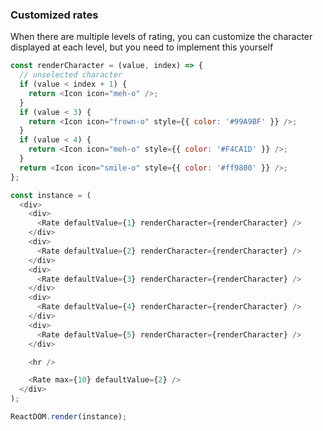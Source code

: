 ### Customized rates

When there are multiple levels of rating, you can customize the character displayed at each level, but you need to implement this yourself

<!--start-code-->

```js
const renderCharacter = (value, index) => {
  // unselected character
  if (value < index + 1) {
    return <Icon icon="meh-o" />;
  }
  if (value < 3) {
    return <Icon icon="frown-o" style={{ color: '#99A9BF' }} />;
  }
  if (value < 4) {
    return <Icon icon="meh-o" style={{ color: '#F4CA1D' }} />;
  }
  return <Icon icon="smile-o" style={{ color: '#ff9800' }} />;
};

const instance = (
  <div>
    <div>
      <Rate defaultValue={1} renderCharacter={renderCharacter} />
    </div>
    <div>
      <Rate defaultValue={2} renderCharacter={renderCharacter} />
    </div>
    <div>
      <Rate defaultValue={3} renderCharacter={renderCharacter} />
    </div>
    <div>
      <Rate defaultValue={4} renderCharacter={renderCharacter} />
    </div>
    <div>
      <Rate defaultValue={5} renderCharacter={renderCharacter} />
    </div>

    <hr />

    <Rate max={10} defaultValue={2} />
  </div>
);

ReactDOM.render(instance);
```

<!--end-code-->
